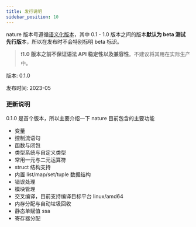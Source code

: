 ```yaml
---
title: 发行说明
sidebar_position: 10
---
```



nature 版本号遵循[语义化版本](https://semver.org/)，其中 0.1 - 1.0 版本之间的版本**默认为 beta 测试先行版**本，所以在发布时不会特别标明 beta 标识。

>❗️**1.0 版本之前不保证语法 API 稳定性以及兼容性**。不建议将其用在实际生产中。

版本: 0.1.0

发布时间: 2023-05

### 更新说明

0.1.0 是首个版本，所以主要介绍一下 nature 目前包含的主要功能

- 变量
- 控制流语句
- 函数与闭包
- 类型系统与自定义类型
- 常用一元与二元运算符
- struct 结构支持
- 内置 list/map/set/tuple 数据结构
- 错误处理
- 模块管理
- 交叉编译，目前支持编译目标平台 linux/amd64
- 内存分配与自动垃圾回收
- 静态单赋值 ssa
- 寄存器分配

